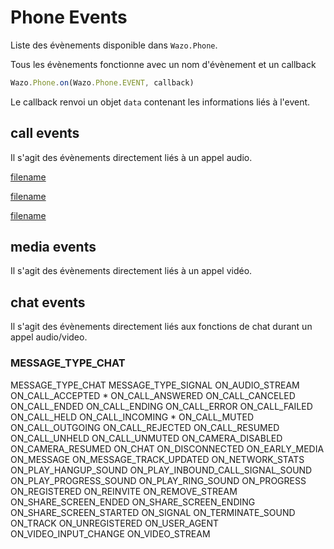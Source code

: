 # Phone Events

Liste des évènements disponible dans `Wazo.Phone`.

Tous les évènements fonctionne avec un nom d'évènement et un callback
```js
Wazo.Phone.on(Wazo.Phone.EVENT, callback)
```

Le callback renvoi un objet `data` contenant les informations liés à l'event.

## call events

Il s'agit des évènements directement liés à un appel audio.

[filename](phoneEvents/onCallIncoming.md ':include')

[filename](phoneEvents/onCallAccepted.md ':include')

[filename](phoneEvents/onCallRejected.md ':include')


## media events

Il s'agit des évènements directement liés à un appel vidéo.

## chat events

Il s'agit des évènements directement liés aux fonctions de chat durant un appel audio/video.

### MESSAGE_TYPE_CHAT


MESSAGE_TYPE_CHAT
MESSAGE_TYPE_SIGNAL
ON_AUDIO_STREAM
ON_CALL_ACCEPTED *
ON_CALL_ANSWERED
ON_CALL_CANCELED
ON_CALL_ENDED
ON_CALL_ENDING
ON_CALL_ERROR
ON_CALL_FAILED
ON_CALL_HELD
ON_CALL_INCOMING *
ON_CALL_MUTED
ON_CALL_OUTGOING
ON_CALL_REJECTED
ON_CALL_RESUMED
ON_CALL_UNHELD
ON_CALL_UNMUTED
ON_CAMERA_DISABLED
ON_CAMERA_RESUMED
ON_CHAT
ON_DISCONNECTED
ON_EARLY_MEDIA
ON_MESSAGE
ON_MESSAGE_TRACK_UPDATED
ON_NETWORK_STATS
ON_PLAY_HANGUP_SOUND
ON_PLAY_INBOUND_CALL_SIGNAL_SOUND
ON_PLAY_PROGRESS_SOUND
ON_PLAY_RING_SOUND
ON_PROGRESS
ON_REGISTERED
ON_REINVITE
ON_REMOVE_STREAM
ON_SHARE_SCREEN_ENDED
ON_SHARE_SCREEN_ENDING
ON_SHARE_SCREEN_STARTED
ON_SIGNAL
ON_TERMINATE_SOUND
ON_TRACK
ON_UNREGISTERED
ON_USER_AGENT
ON_VIDEO_INPUT_CHANGE
ON_VIDEO_STREAM